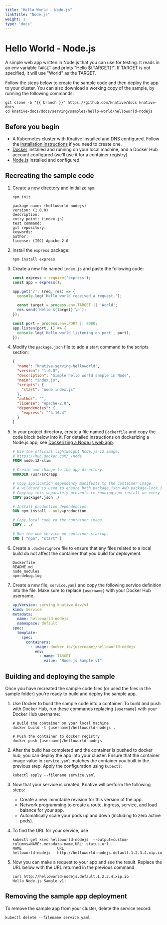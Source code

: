 ```yaml
---
title: "Hello World - Node.js"
linkTitle: "Node.js"
weight: 1
type: "docs"
---
```


# Hello World - Node.js

A simple web app written in Node.js that you can use for testing. It reads in an
env variable `TARGET` and prints "Hello \${TARGET}!". If TARGET is not
specified, it will use "World" as the TARGET.

Follow the steps below to create the sample code and then deploy the app to your
cluster. You can also download a working copy of the sample, by running the
following commands:

```shell
git clone -b "{{ branch }}" https://github.com/knative/docs knative-docs
cd knative-docs/docs/serving/samples/hello-world/helloworld-nodejs
```

## Before you begin

- A Kubernetes cluster with Knative installed and DNS configured. Follow the
  [installation instructions](../../../../install/README.md) if you need to
  create one.
- [Docker](https://www.docker.com) installed and running on your local machine,
  and a Docker Hub account configured (we'll use it for a container registry).
- [Node.js](https://nodejs.org/en/) installed and configured.

## Recreating the sample code

1. Create a new directory and initialize `npm`:

   ```shell
   npm init

   package name: (helloworld-nodejs)
   version: (1.0.0)
   description:
   entry point: (index.js)
   test command:
   git repository:
   keywords:
   author:
   license: (ISC) Apache-2.0
   ```

1. Install the `express` package:

   ```shell
   npm install express
   ```

1. Create a new file named `index.js` and paste the following code:

   ```js
   const express = require('express');
   const app = express();

   app.get('/', (req, res) => {
     console.log('Hello world received a request.');

     const target = process.env.TARGET || 'World';
     res.send(`Hello ${target}!\n`);
   });

   const port = process.env.PORT || 8080;
   app.listen(port, () => {
     console.log('Hello world listening on port', port);
   });
   ```

1. Modify the `package.json` file to add a start command to the scripts section:

   ```json
   {
     "name": "knative-serving-helloworld",
     "version": "1.0.0",
     "description": "Simple hello world sample in Node",
     "main": "index.js",
     "scripts": {
       "start": "node index.js"
     },
     "author": "",
     "license": "Apache-2.0",
     "dependencies": {
       "express": "^4.16.4"
     }
   }
   ```

1. In your project directory, create a file named `Dockerfile` and copy the code
   block below into it. For detailed instructions on dockerizing a Node.js app,
   see
   [Dockerizing a Node.js web app](https://nodejs.org/en/docs/guides/nodejs-docker-webapp/).

   ```Dockerfile
   # Use the official lightweight Node.js 12 image.
   # https://hub.docker.com/_/node
   FROM node:12-slim

   # Create and change to the app directory.
   WORKDIR /usr/src/app

   # Copy application dependency manifests to the container image.
   # A wildcard is used to ensure both package.json AND package-lock.json are copied.
   # Copying this separately prevents re-running npm install on every code change.
   COPY package*.json ./

   # Install production dependencies.
   RUN npm install --only=production

   # Copy local code to the container image.
   COPY . ./

   # Run the web service on container startup.
   CMD [ "npm", "start" ]
   ```

1. Create a `.dockerignore` file to ensure that any files related to a local
   build do not affect the container that you build for deployment.

   ```ignore
   Dockerfile
   README.md
   node_modules
   npm-debug.log
   ```

1. Create a new file, `service.yaml` and copy the following service definition
   into the file. Make sure to replace `{username}` with your Docker Hub
   username.

   ```yaml
   apiVersion: serving.knative.dev/v1
   kind: Service
   metadata:
     name: helloworld-nodejs
     namespace: default
   spec:
     template:
       spec:
         containers:
           - image: docker.io/{username}/helloworld-nodejs
             env:
               - name: TARGET
                 value: "Node.js Sample v1"
   ```

## Building and deploying the sample

Once you have recreated the sample code files (or used the files in the sample
folder) you're ready to build and deploy the sample app.

1. Use Docker to build the sample code into a container. To build and push with
   Docker Hub, run these commands replacing `{username}` with your Docker Hub
   username:

   ```shell
   # Build the container on your local machine
   docker build -t {username}/helloworld-nodejs .

   # Push the container to docker registry
   docker push {username}/helloworld-nodejs
   ```

1. After the build has completed and the container is pushed to docker hub, you
   can deploy the app into your cluster. Ensure that the container image value
   in `service.yaml` matches the container you built in the previous step. Apply
   the configuration using `kubectl`:

   ```shell
   kubectl apply --filename service.yaml
   ```

1. Now that your service is created, Knative will perform the following steps:

   - Create a new immutable revision for this version of the app.
   - Network programming to create a route, ingress, service, and load balance
     for your app.
   - Automatically scale your pods up and down (including to zero active pods).

1. To find the URL for your service, use

   ```
   kubectl get ksvc helloworld-nodejs  --output=custom-columns=NAME:.metadata.name,URL:.status.url
   NAME                URL
   helloworld-nodejs   http://helloworld-nodejs.default.1.2.3.4.xip.io
   ```

1. Now you can make a request to your app and see the result. Replace
   the URL below with the URL returned in the previous command.

   ```shell
   curl http://helloworld-nodejs.default.1.2.3.4.xip.io
   Hello Node.js Sample v1!
   ```

## Removing the sample app deployment

To remove the sample app from your cluster, delete the service record:

```shell
kubectl delete --filename service.yaml
```
